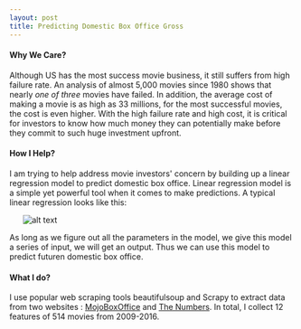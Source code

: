 ```yaml
---
layout: post
title: Predicting Domestic Box Office Gross
---
```

#### Why We Care?
Although US has the most success movie business, it still suffers from high failure rate. An analysis of almost 5,000 movies since 1980 shows that nearly *one of three* movies have failed. In addition, the average cost of making a movie is as high as 33 millions, for the most successful movies, the cost is even higher. With the high failure rate and high cost, it is critical for investors to know how much money they can potentially make before they commit to such huge investment upfront.
#### How I Help?
I am trying to help address movie investors' concern by building up a linear regression model to predict domestic box office. Linear regression model is a simple yet powerful tool when it comes to make predictions. A typical linear regression looks like this:

&nbsp;&nbsp;&nbsp;&nbsp;&nbsp;&nbsp;![alt text](https://siyuan126.github.io/images/multi-regression-equation.png)

As long as we figure out all the parameters in the model, we give this model a series of input, we will get an output. Thus we can use this model to predict futuren domestic box office. 

#### What I do?
I use popular web scraping tools beautifulsoup and Scrapy to extract data from two websites : [MojoBoxOffice]( http://www.boxofficemojo.com) and [The Numbers](http://www.the-numbers.com). In total, I collect 12 features of 514 movies from 2009-2016. 
